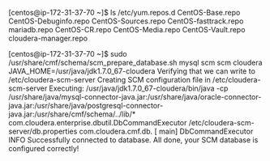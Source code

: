 [centos@ip-172-31-37-70 ~]$ ls /etc/yum.repos.d
CentOS-Base.repo  CentOS-Debuginfo.repo  CentOS-Sources.repo  CentOS-fasttrack.repo  mariadb.repo
CentOS-CR.repo    CentOS-Media.repo      CentOS-Vault.repo    cloudera-manager.repo


[centos@ip-172-31-37-70 ~]$ sudo /usr/share/cmf/schema/scm_prepare_database.sh mysql scm scm cloudera
JAVA_HOME=/usr/java/jdk1.7.0_67-cloudera
Verifying that we can write to /etc/cloudera-scm-server
Creating SCM configuration file in /etc/cloudera-scm-server
Executing:  /usr/java/jdk1.7.0_67-cloudera/bin/java -cp /usr/share/java/mysql-connector-java.jar:/usr/share/java/oracle-connector-java.jar:/usr/share/java/postgresql-connector-java.jar:/usr/share/cmf/schema/../lib/* com.cloudera.enterprise.dbutil.DbCommandExecutor /etc/cloudera-scm-server/db.properties com.cloudera.cmf.db.
[                          main] DbCommandExecutor              INFO  Successfully connected to database.
All done, your SCM database is configured correctly!




